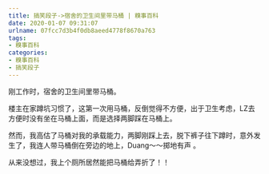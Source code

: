 ```yaml
---
title: 搞笑段子->宿舍的卫生间里带马桶 | 糗事百科
date: 2020-01-07 09:31:07
urlname: 07fcc7d3b4f0db8aeed4778f8670a763
tags: 
- 糗事百科
categories:
- 糗事百科
- 搞笑段子
---
```

刚工作时，宿舍的卫生间里带马桶。

楼主在家蹲坑习惯了，这第一次用马桶，反倒觉得不方便，出于卫生考虑，LZ去方便时没有坐在马桶上面，而是选择两脚踩在马桶上。

然而，我高估了马桶对我的承载能力，两脚刚踩上去，脱下裤子往下蹲时，意外发生了，我连人带马桶倒在旁边的地上，Duang～～掷地有声 。

从来没想过，我上个厕所居然能把马桶给弄折了！！


